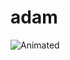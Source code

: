 # adam
![Animated](https://user-images.githubusercontent.com/86000440/122389743-eed71e80-cf79-11eb-8dca-cfad6c608c66.gif)
